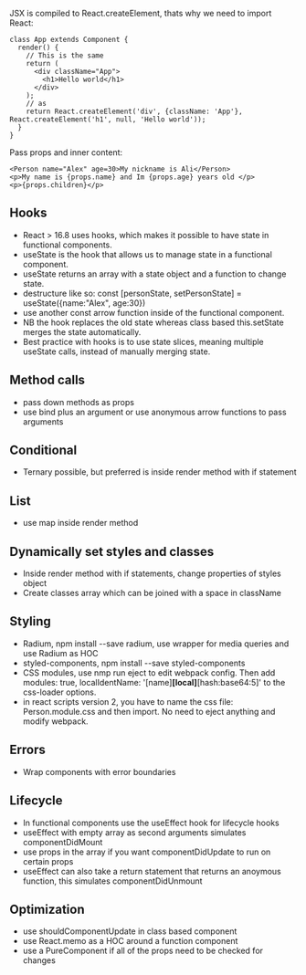 JSX is compiled to React.createElement, thats why we need to import React:
```
class App extends Component {
  render() {
    // This is the same
    return (
      <div className="App">
        <h1>Hello world</h1>
      </div>
    );
    // as
    return React.createElement('div', {className: 'App'}, React.createElement('h1', null, 'Hello world'));
  }
}
```

Pass props and inner content:
```
<Person name="Alex" age=30>My nickname is Ali</Person>
<p>My name is {props.name} and Im {props.age} years old </p>
<p>{props.children}</p>
```

## Hooks
- React > 16.8 uses hooks, which makes it possible to have state in functional components.
- useState is the hook that allows us to manage state in a functional component.
- useState returns an array with a state object and a function to change state.
- destructure like so: const [personState, setPersonState] = useState({name:"Alex", age:30})
- use another const arrow function inside of the functional component.
- NB the hook replaces the old state whereas class based this.setState merges the state automatically.
- Best practice with hooks is to use state slices, meaning multiple useState calls, instead of manually merging state.

## Method calls
- pass down methods as props
- use bind plus an argument or use anonymous arrow functions to pass arguments

## Conditional
- Ternary possible, but preferred is inside render method with if statement

## List
- use map inside render method

## Dynamically set styles and classes
- Inside render method with if statements, change properties of styles object
- Create classes array which can be joined with a space in className

## Styling
- Radium, npm install --save radium, use <StyleRoot> wrapper for media queries and use Radium as HOC
- styled-components, npm install --save styled-components
- CSS modules, use nmp run eject to edit webpack config. Then add modules: true, localIdentName: '[name]__[local]__[hash:base64:5]' to the css-loader options.
- in react scripts version 2, you have to name the css file: Person.module.css and then import. No need to eject anything and modify webpack.

## Errors
- Wrap components with error boundaries

## Lifecycle
- In functional components use the useEffect hook for lifecycle hooks
- useEffect with empty array as second arguments simulates componentDidMount
- use props in the array if you want componentDidUpdate to run on certain props
- useEffect can also take a return statement that returns an anoymous function, this simulates componentDidUnmount

## Optimization
- use shouldComponentUpdate in class based component
- use React.memo as a HOC around a function component
- use a PureComponent if all of the props need to be checked for changes
